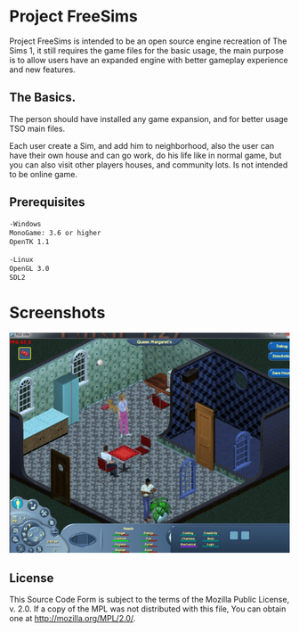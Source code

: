 # Project FreeSims

Project FreeSims is intended to be an open source engine recreation of The Sims 1, it still requires the game files for the basic usage, the main purpose is to allow users have an expanded engine with better gameplay experience and new features.

## The Basics.

The person should have installed any game expansion, and for better usage TSO main files.

Each user create a Sim, and add him to neighborhood, also the user can have their own house and can go work, do his life like in normal game, but you can also visit other players houses, and community lots. Is not intended to be online game.

## Prerequisites

   
    -Windows
    MonoGame: 3.6 or higher
    OpenTK 1.1
    
    -Linux
    OpenGL 3.0
    SDL2
	
# Screenshots

![Screenshot](preview.png)

## License

This Source Code Form is subject to the terms of the Mozilla Public License, v. 2.0. If a copy of the MPL was not distributed with this file, You can obtain one at http://mozilla.org/MPL/2.0/.


